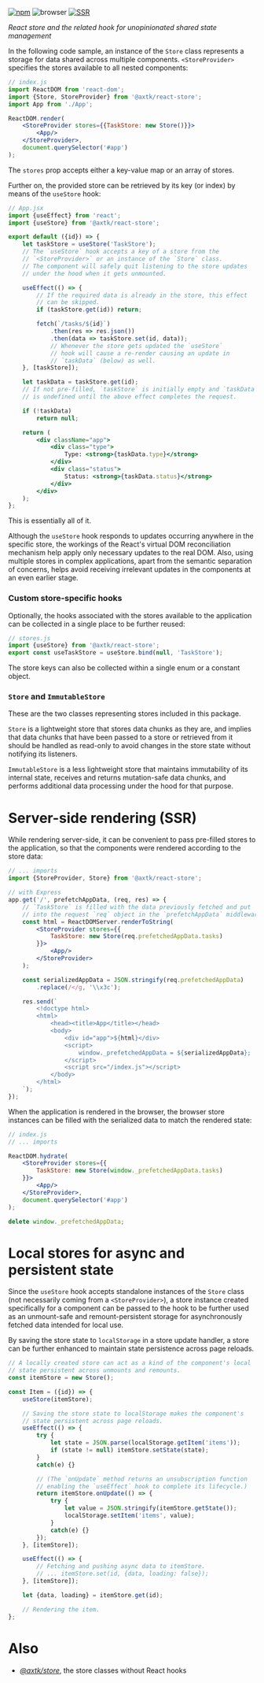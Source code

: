 [![npm](https://img.shields.io/npm/v/@axtk/react-store?labelColor=royalblue&color=royalblue&style=flat-square)](https://www.npmjs.com/package/@axtk/react-store)
![browser](https://img.shields.io/badge/browser-✓-blue?labelColor=dodgerblue&color=dodgerblue&style=flat-square)
[![SSR](https://img.shields.io/badge/SSR-✓-blue?labelColor=dodgerblue&color=dodgerblue&style=flat-square)](#ssr)

*React store and the related hook for unopinionated shared state management*

In the following code sample, an instance of the `Store` class represents a storage for data shared across multiple components. `<StoreProvider>` specifies the stores available to all nested components:

```jsx
// index.js
import ReactDOM from 'react-dom';
import {Store, StoreProvider} from '@axtk/react-store';
import App from './App';

ReactDOM.render(
    <StoreProvider stores={{TaskStore: new Store()}}>
        <App/>
    </StoreProvider>,
    document.querySelector('#app')
);
```

The `stores` prop accepts either a key-value map or an array of stores.

Further on, the provided store can be retrieved by its key (or index) by means of the `useStore` hook:

```jsx
// App.jsx
import {useEffect} from 'react';
import {useStore} from '@axtk/react-store';

export default ({id}) => {
    let taskStore = useStore('TaskStore');
    // The `useStore` hook accepts a key of a store from the
    // `<StoreProvider>` or an instance of the `Store` class.
    // The component will safely quit listening to the store updates
    // under the hood when it gets unmounted.

    useEffect(() => {
        // If the required data is already in the store, this effect
        // can be skipped.
        if (taskStore.get(id)) return;

        fetch(`/tasks/${id}`)
            .then(res => res.json())
            .then(data => taskStore.set(id, data));
            // Whenever the store gets updated the `useStore`
            // hook will cause a re-render causing an update in
            // `taskData` (below) as well.
    }, [taskStore]);

    let taskData = taskStore.get(id);
    // If not pre-filled, `taskStore` is initially empty and `taskData`
    // is undefined until the above effect completes the request.

    if (!taskData)
        return null;

    return (
        <div className="app">
            <div class="type">
                Type: <strong>{taskData.type}</strong>
            </div>
            <div class="status">
                Status: <strong>{taskData.status}</strong>
            </div>
        </div>
    );
};
```

This is essentially all of it.

Although the `useStore` hook responds to updates occurring anywhere in the specific store, the workings of the React's virtual DOM reconciliation mechanism help apply only necessary updates to the real DOM. Also, using multiple stores in complex applications, apart from the semantic separation of concerns, helps avoid receiving irrelevant updates in the components at an even earlier stage.

### Custom store-specific hooks

Optionally, the hooks associated with the stores available to the application can be collected in a single place to be further reused:

```js
// stores.js
import {useStore} from '@axtk/react-store';
export const useTaskStore = useStore.bind(null, 'TaskStore');
```

The store keys can also be collected within a single enum or a constant object.

### `Store` and `ImmutableStore`

These are the two classes representing stores included in this package.

`Store` is a lightweight store that stores data chunks as they are, and implies that data chunks that have been passed to a store or retrieved from it should be handled as read-only to avoid changes in the store state without notifying its listeners.

`ImmutableStore` is a less lightweight store that maintains immutability of its internal state, receives and returns mutation-safe data chunks, and performs additional data processing under the hood for that purpose.

# Server-side rendering (SSR)

While rendering server-side, it can be convenient to pass pre-filled stores to the application, so that the components were rendered according to the store data:

```jsx
// ... imports
import {StoreProvider, Store} from '@axtk/react-store';

// with Express
app.get('/', prefetchAppData, (req, res) => {
    // `TaskStore` is filled with the data previously fetched and put
    // into the request `req` object in the `prefetchAppData` middleware
    const html = ReactDOMServer.renderToString(
        <StoreProvider stores={{
            TaskStore: new Store(req.prefetchedAppData.tasks)
        }}>
            <App/>
        </StoreProvider>
    );

    const serializedAppData = JSON.stringify(req.prefetchedAppData)
        .replace(/</g, '\\x3c');

    res.send(`
        <!doctype html>
        <html>
            <head><title>App</title></head>
            <body>
                <div id="app">${html}</div>
                <script>
                    window._prefetchedAppData = ${serializedAppData};
                </script>
                <script src="/index.js"></script>
            </body>
        </html>
    `);
});
```

When the application is rendered in the browser, the browser store instances can be filled with the serialized data to match the rendered state:

```jsx
// index.js
// ... imports

ReactDOM.hydrate(
    <StoreProvider stores={{
        TaskStore: new Store(window._prefetchedAppData.tasks)
    }}>
        <App/>
    </StoreProvider>,
    document.querySelector('#app')
);

delete window._prefetchedAppData;
```

# Local stores for async and persistent state

Since the `useStore` hook accepts standalone instances of the `Store` class (not necessarily coming from a `<StoreProvider>`), a store instance created specifically for a component can be passed to the hook to be further used as an unmount-safe and remount-persistent storage for asynchronously fetched data intended for local use.

By saving the store state to `localStorage` in a store update handler, a store can be further enhanced to maintain state persistence across page reloads.

```jsx
// A locally created store can act as a kind of the component's local
// state persistent across unmounts and remounts.
const itemStore = new Store();

const Item = ({id}) => {
    useStore(itemStore);

    // Saving the store state to localStorage makes the component's
    // state persistent across page reloads.
    useEffect(() => {
        try {
            let state = JSON.parse(localStorage.getItem('items'));
            if (state != null) itemStore.setState(state);
        }
        catch(e) {}

        // (The `onUpdate` method returns an unsubscription function
        // enabling the `useEffect` hook to complete its lifecycle.)
        return itemStore.onUpdate(() => {
            try {
                let value = JSON.stringify(itemStore.getState());
                localStorage.setItem('items', value);
            }
            catch(e) {}
        });
    }, [itemStore]);

    useEffect(() => {
        // Fetching and pushing async data to itemStore.
        // ... itemStore.set(id, {data, loading: false});
    }, [itemStore]);

    let {data, loading} = itemStore.get(id);

    // Rendering the item.
};
```

# Also

- *[@axtk/store](https://github.com/axtk/store)*, the store classes without React hooks
